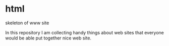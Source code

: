 # html
skeleton of www site

In this repository I am collecting handy things about web sites that everyone would be able put together nice web site.
